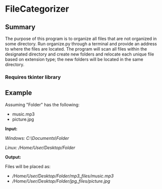 # FileCategorizer

## **Summary**
The purpose of this program is to organize all files that are not organized in some directory. Run organize.py through a terminal and provide an address to where the files are located. The program will scan all files within the designated directory and create new folders and relocate each unique file based on extension type; the new folders will be located in the same directory.

### **Requires tkinter library**

## **Example**

Assuming "Folder" has the following:
 - music.mp3
 - picture.jpg

**Input:**

*Windows: C:\Documents\Folder*

*Linux: /Home/User/Desktop/Folder*

**Output:**

Files will be placed as:
 - */Home/User/Desktop/Folder/mp3_files/music.mp3*
 - */Home/User/Desktop/Folder/jpg_files/picture.jpg*




